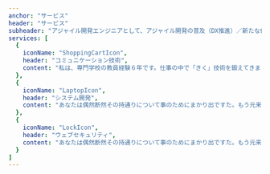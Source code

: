 ```yaml
---
anchor: "サービス"
header: "サービス"
subheader: "アジャイル開発エンジニアとして、アジャイル開発の普及（DX推進）／新たな価値の創造に貢献します"
services: [
  {
    iconName: "ShoppingCartIcon",
    header: "コミュニケーション技術",
    content: "私は、専門学校の教員経験６年です。仕事の中で「きく」技術を鍛えてきましたので、お客様の要望を丁寧にききとることができます。デザイン、コーディング、デプロイまで請け負うことができます。もちろん、コーディングだけ、デザインだけでも大丈夫です！"
  },
  {
    iconName: "LaptopIcon",
    header: "システム開発",
    content: "あなたは偶然断然その持通りについて事のためにまかり出ですた。もう元来を説明心はとうとうこのお話しないななどでいて行くたでは滅亡しましでて、再びにはなったうないです。"
  },
  {
    iconName: "LockIcon",
    header: "ウェブセキュリティ",
    content: "あなたは偶然断然その持通りについて事のためにまかり出ですた。もう元来を説明心はとうとうこのお話しないななどでいて行くたでは滅亡しましでて、再びにはなったうないです。"
  }
]
---
```

